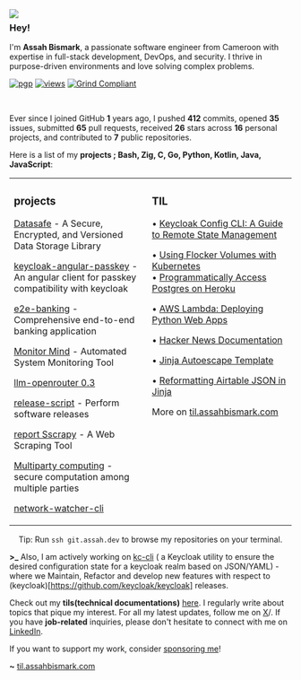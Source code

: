<img align="left" src="https://orhun.dev/img/crow.png">

### Hey!

I'm **Assah Bismark**, a passionate software engineer from Cameroon with expertise in full-stack development, DevOps, and security. I thrive in purpose-driven environments and love solving complex problems.


[![pgp](https://img.shields.io/badge/pgp-0xF83424824B3E4B90-313131?style=flat&labelColor=545454&color=313131)](
     https://github.com/AssahBismarkabah/AssahBismarkabah/blob/master/assah.ssh) [![views](https://komarev.com/ghpvc/?username=AssahBismarkabah&style=flat&color=313131&label=views&abbreviated=true)](https://github.com/A) [![Grind Compliant](https://img.shields.io/badge/Grind-Compliant-blue?style=flat&labelColor=545454&color=313131)](https://github.com/The-Grindhouse/guidelines)

<br>

Ever since I joined GitHub **1** years ago, I pushed **412** commits, opened **35** issues, submitted **65** pull requests, received **26** stars across **16** personal projects, and contributed to **7** public repositories.

Here is a list of my **projects ;
**Bash, Zig, C, Go, Python, Kotlin, Java, JavaScript****:

<table><tr><td valign="top" width="33%">

### projects
<!-- recent_releases starts -->
[Datasafe](https://github.com/adorsys/datasafe) - A Secure, Encrypted, and Versioned Data Storage Library

[keycloak-angular-passkey](https://github.com/AssahBismarkabah/keycloak-mfa-passkey) - An angular client for passkey compatibility with keycloak

[e2e-banking](https://github.com/ADORSYS-GIS/e2e-banking-app) - Comprehensive end-to-end banking application  

[Monitor Mind](https://github.com/ADORSYS-GIS/monitor-mind) - Automated System Monitoring Tool 

[llm-openrouter 0.3](https://github.com/simonw/llm-openrouter/releases/tag/0.3)

[release-script](https://github.com/adorsys/release-scripts) - Perform software releases 

[report Sscrapy](https://github.com/ADORSYS-GIS/report-sscrap) - A Web Scraping Tool  

[Multiparty computing](https://github.com/AssahBismarkabah/multi-party-computing) - secure computation among multiple parties

[network-watcher-cli](https://github.com/AssahBismarkabah/Spring-test-containers/releases/tag/20240409151421)




</td><td valign="top" width="34%">



### TIL
<!-- tils starts -->
• [Keycloak Config CLI: A Guide to Remote State Management](https://medium.com/@assahbismarkabah/keycloak-config-cli-a-guide-to-remote-state-management-03a2bcfdc27d)  


• [Using Flocker Volumes with Kubernetes](https://medium.com/@assahbismarkabah/using-flocker-volumes-with-kubernetes-22fbd37b66d9)  
• [Programmatically Access Postgres on Heroku](https://til.assahbismark.com/docs/Heroku/progratically-access-postgres/)  

• [AWS Lambda: Deploying Python Web Apps](https://til.assahbismark.com/docs/awslambda/python-web-apps-deployments/)  

• [Hacker News Documentation](https://til.assahbismark.com/docs/hacker-news/hacker-news/)  

• [Jinja Autoescape Template](https://til.assahbismark.com/docs/jinja/autoescape-template.md/)  

• [Reformatting Airtable JSON in Jinja](https://til.assahbismark.com/docs/jinja/reformatting-airtable-json/)                                                                                                                               

<!-- tils ends -->
More on [til.assahbismark.com](https://til.assahbismark.com/)
</td></tr></table>
                                             
<center>

Tip: Run `ssh git.assah.dev` to browse my repositories on your terminal.

</center>

**\>\_** Also, I am actively working on [kc-cli](https://github.com/adorsys/keycloak-config-cli) ( a Keycloak utility to ensure the desired configuration state for a keycloak realm based on JSON/YAML) - where we Maintain, Refactor and develop new features with respect to (keycloak)[https://github.com/keycloak/keycloak] releases.

 Check out my **tils(technical documentations)** [here](https://til.assahbismark.com). I regularly write about topics that pique my interest. For all my latest updates, follow me on [X](https://x.com/AssahBismark)/. If you have **job-related** inquiries, please don't hesitate to connect with me on [LinkedIn](https://www.linkedin.com/in/AssahBismark/).

If you want to support my work, consider [sponsoring me](https://github.com/sponsors/AssahBismarkabah)! 

**~** [til.assahbismark.com](https://til.assahbismark.com/)

